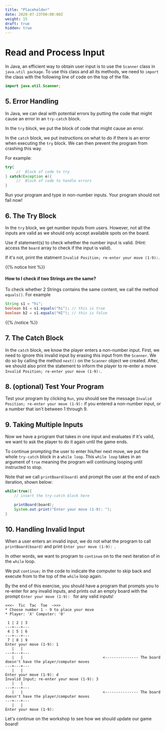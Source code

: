 ```yaml
---
title: "Placeholder"
date: 2020-07-23T00:00:00Z
weight: 15
draft: true
hidden: true
---
```


# Read and Process Input
In Java, an efficient way to obtain user input is to use the `Scanner` class in `java.util package`. To use this class and all its methods, we need to `import` the class with the following line of code on the top of the file.
```java
import java.util.Scanner;
``` 



## 5. Error Handling
In Java, we can deal with potential errors by putting the code that might cause an error in an `try-catch` block. 

   In the `try` block, we put the block of code that might cause an error.

   In the `catch` block, we put instructions on what to do if there is an error when executing the `try` block. We can then prevent the program from crashing this way.

   For example:
   ```java
   try{
        //  Block of code to try
   } catch(Exception e){
        //  Block of code to handle errors
   }
   ```
   Run your program and type in non-number inputs. Your program should not fail now!

## 6. The Try Block
In the `try` block, we get number inputs from users. However, not all the inputs are valid as we should only accept available spots on the board.

Use if statement(s) to check whether the number input is valid. (Hint: access the `board` array to check if the input is valid).

If it's not, print the statment `Invalid Position; re-enter your move (1-9):`.

{{% notice hint %}}
#### How to I check if two Strings are the same?
To check whether 2 Strings contains the same content, we call the method `equals()`. For example

```java
String s1 = "hi";
boolean b1 = s1.equals("hi"); // this is true
boolean b2 = s1.equals("HI"); // this is false
```
{{% /notice %}}

## 7. The Catch Block
In the `catch` block, we know the player enters a non-number input. First, we need to ignore this invalid input by erasing this input from the `Scanner`. We do so by calling the method `next()` on the `Scanner` object we created. After, we should also print the statement to inform the player to re-enter a move `Invalid Position; re-enter your move (1-9):`.

## 8. (optional) Test Your Program 
Test your program by clicking `Run`, you should see the message `Invalid Position; re-enter your move (1-9):` if you entered a non-number input, or a number that isn't between 1 through 9.

## 9. Taking Multiple Inputs
Now we have a program that takes in one input and evaluates if it's valid, we want to ask the player to do it again until the game ends.

To continue prompting the user to enter his/her next move, we put the whole `try-catch` block in a `while loop`. This `while loop` takes in an argument of `true` meaning the program will continuing looping until instructed to stop. 

Note that we call `printBoard(board)` and prompt the user at the end of each iteration, shown below:
```java
while(true){
    // insert the try-catch block here

    printBoard(board);
    System.out.print("Enter your move (1-9): "); 
}
```

## 10. Handling Invalid Input
When a user enters an invalid input, we do not what the program to call `printBoard(board)` and print `Enter your move (1-9): `. 

In other words, we want to program to `continue` on to the next iteration of in the `while` loop. 


We put `continue;` in the code to indicate the computer to skip back and execute from to the top of the `while` loop again.

By the end of this exercise, you should have a program that prompts you to re-enter for any invalid inputs, and prints out an empty board with the prompt `Enter your move (1-9): ` for any valid inputs!

```
<<<~  Tic  Tac  Toe  ~>>>
* Choose number 1 - 9 to place your move
* Player: 'X' Computer: 'O'

 1 | 2 | 3 
---+---+---
 4 | 5 | 6 
---+---+---
 7 | 8 | 9 
Enter your move (1-9): 1
   |   |   
---+---+---
   |   |                                    <--------------- The board doesn't have the player/computer moves
---+---+---
   |   |   
Enter your move (1-9): d
Invalid Input; re-enter your move (1-9): 3
   |   |   
---+---+---
   |   |                                    <--------------- The board doesn't have the player/computer moves
---+---+---
   |   |   
Enter your move (1-9): 
```

Let's continue on the workshop to see how we should update our game board!